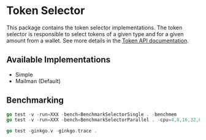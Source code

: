 # Token Selector

This package contains the token selector implementations.
The token selector is responsible to select tokens of a given type and for a given amount from a wallet.
See more details in the [Token API documentation](../../../docs/apis/token-api.md#token-selector-manager).

## Available Implementations

- Simple
- Mailman (Default)

## Benchmarking
```go
go test -v -run=XXX -bench=BenchmarkSelectorSingle . -benchmem
go test -v -run=XXX -bench=BenchmarkSelectorParallel . -cpu=4,8,16,32,64,128,256,512 -benchmem

go test -ginkgo.v -ginkgo.trace .
```
